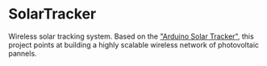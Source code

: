 SolarTracker
============

Wireless solar tracking system. Based on the ["Arduino Solar Tracker"][1], this project points at building a highly scalable wireless network of photovoltaic pannels.

[1]:http://www.instructables.com/id/Arduino-Solar-Tracker/
